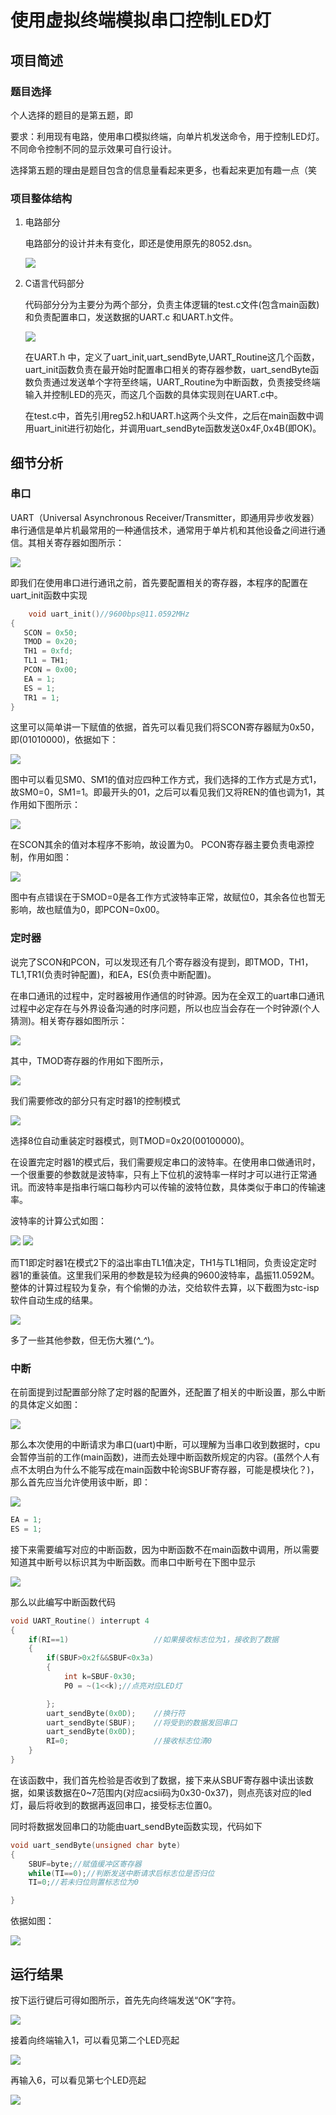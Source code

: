# 使用虚拟终端模拟串口控制LED灯
## 项目简述
### 题目选择
个人选择的题目的是第五题，即

要求：利用现有电路，使用串口模拟终端，向单片机发送命令，用于控制LED灯。不同命令控制不同的显示效果可自行设计。

选择第五题的理由是题目包含的信息量看起来更多，也看起来更加有趣一点（笑
### 项目整体结构
1. 电路部分

   电路部分的设计并未有变化，即还是使用原先的8052.dsn。

   <img src="./8052.PNG">
2. C语言代码部分
   
   代码部分分为主要分为两个部分，负责主体逻辑的test.c文件(包含main函数)和负责配置串口，发送数据的UART.c 和UART.h文件。

   <img src="./代码部分.PNG">

   在UART.h 中，定义了uart_init,uart_sendByte,UART_Routine这几个函数，uart_init函数负责在最开始时配置串口相关的寄存器参数，uart_sendByte函数负责通过发送单个字符至终端，UART_Routine为中断函数，负责接受终端输入并控制LED的亮灭，而这几个函数的具体实现则在UART.c中。

   在test.c中，首先引用reg52.h和UART.h这两个头文件，之后在main函数中调用uart_init进行初始化，并调用uart_sendByte函数发送0x4F,0x4B(即OK)。
## 细节分析
### 串口
UART（Universal Asynchronous Receiver/Transmitter，即通用异步收发器）串行通信是单片机最常用的一种通信技术，通常用于单片机和其他设备之间进行通信。其相关寄存器如图所示：

<img src="寄存器.PNG">

即我们在使用串口进行通讯之前，首先要配置相关的寄存器，本程序的配置在uart_init函数中实现
```c
	void uart_init()//9600bps@11.0592MHz
{
   SCON = 0x50;
   TMOD = 0x20;
   TH1 = 0xfd;
   TL1 = TH1;
   PCON = 0x00;
   EA = 1;
   ES = 1;
   TR1 = 1;
}
```

这里可以简单讲一下赋值的依据，首先可以看见我们将SCON寄存器赋为0x50，即(01010000)，依据如下：

<img src="SCON.PNG">

图中可以看见SM0、SM1的值对应四种工作方式，我们选择的工作方式是方式1，故SM0=0，SM1=1。即最开头的01，之后可以看见我们又将REN的值也调为1，其作用如下图所示：

<img src="REN.PNG">

在SCON其余的值对本程序不影响，故设置为0。
PCON寄存器主要负责电源控制，作用如图：

<img src="PCON.PNG">

图中有点错误在于SMOD=0是各工作方式波特率正常，故赋位0，其余各位也暂无影响，故也赋值为0，即PCON=0x00。

### 定时器
说完了SCON和PCON，可以发现还有几个寄存器没有提到，即TMOD，TH1，TL1,TR1(负责时钟配置)，和EA，ES(负责中断配置)。

在串口通讯的过程中，定时器被用作通信的时钟源。因为在全双工的uart串口通讯过程中必定存在与外界设备沟通的时序问题，所以也应当会存在一个时钟源(个人猜测)。相关寄存器如图所示：

<img src="定时器.PNG">

其中，TMOD寄存器的作用如下图所示，

<img src="TMOD.PNG">

我们需要修改的部分只有定时器1的控制模式

<img src="TMOD45.PNG">

选择8位自动重装定时器模式，则TMOD=0x20(00100000)。

在设置完定时器1的模式后，我们需要规定串口的波特率。在使用串口做通讯时，一个很重要的参数就是波特率，只有上下位机的波特率一样时才可以进行正常通讯。而波特率是指串行端口每秒内可以传输的波特位数，具体类似于串口的传输速率。

波特率的计算公式如图：

<img src="波特率.PNG">
<img src="溢出速率.PNG">

而T1即定时器1在模式2下的溢出率由TL1值决定，TH1与TL1相同，负责设定定时器1的重装值。这里我们采用的参数是较为经典的9600波特率，晶振11.0592M。整体的计算过程较为复杂，有个偷懒的办法，交给软件去算，以下截图为stc-isp软件自动生成的结果。

<img src="stc.PNG">

多了一些其他参数，但无伤大雅(*^_^*)。

### 中断
在前面提到过配置部分除了定时器的配置外，还配置了相关的中断设置，那么中断的具体定义如图：

<img src="中断.PNG">

那么本次使用的中断请求为串口(uart)中断，可以理解为当串口收到数据时，cpu会暂停当前的工作(main函数)，进而去处理中断函数所规定的内容。(虽然个人有点不太明白为什么不能写成在main函数中轮询SBUF寄存器，可能是模块化？)，那么首先应当允许使用该中断，即：

<img src="EA.PNG">

```c
EA = 1;
ES = 1;
```
接下来需要编写对应的中断函数，因为中断函数不在main函数中调用，所以需要知道其中断号以标识其为中断函数。而串口中断号在下图中显示

<img src ="中断号.PNG">

那么以此编写中断函数代码

```c
void UART_Routine() interrupt 4
{
	if(RI==1)					//如果接收标志位为1，接收到了数据
	{
		if(SBUF>0x2f&&SBUF<0x3a)
		{
			int k=SBUF-0x30;
			P0 = ~(1<<k);//点亮对应LED灯

		};
		uart_sendByte(0x0D);	//换行符
		uart_sendByte(SBUF);	//将受到的数据发回串口
		uart_sendByte(0x0D);
		RI=0;					//接收标志位清0
	}
}
```
在该函数中，我们首先检验是否收到了数据，接下来从SBUF寄存器中读出该数据，如果该数据在0~7范围内(对应acsii码为0x30-0x37)，则点亮该对应的led灯，最后将收到的数据再返回串口，接受标志位置0。

同时将数据发回串口的功能由uart_sendByte函数实现，代码如下
```c
void uart_sendByte(unsigned char byte)
{
	SBUF=byte;//赋值缓冲区寄存器
	while(TI==0);//判断发送中断请求后标志位是否归位
	TI=0;//若未归位则置标志位为0

}
```

依据如图：

<img src="TI.PNG">


## 运行结果

按下运行键后可得如图所示，首先先向终端发送“OK”字符。

<img src="运行结果1.PNG">

接着向终端输入1，可以看见第二个LED亮起

<img src="输入1.PNG">

再输入6，可以看见第七个LED亮起

<img src="输入6.PNG">